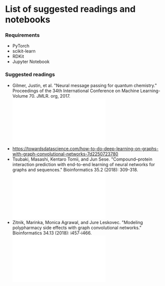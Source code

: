 # List of suggested readings and notebooks

### Requirements
* PyTorch
* scikit-learn
* RDKit
* Jupyter Notebook

### Suggested readings
* Gilmer, Justin, et al. "Neural message passing for quantum chemistry." Proceedings of the 34th International Conference on Machine Learning-Volume 70. JMLR. org, 2017. ![PDF](Quantum.pdf)
* https://towardsdatascience.com/how-to-do-deep-learning-on-graphs-with-graph-convolutional-networks-7d2250723780
* Tsubaki, Masashi, Kentaro Tomii, and Jun Sese. "Compound–protein interaction prediction with end-to-end learning of neural networks for graphs and sequences." Bioinformatics 35.2 (2018): 309-318. ![PDF](CPI.pdf)
* Zitnik, Marinka, Monica Agrawal, and Jure Leskovec. "Modeling polypharmacy side effects with graph convolutional networks." Bioinformatics 34.13 (2018): i457-i466. ![PDF](Polypharmacy.pdf)
